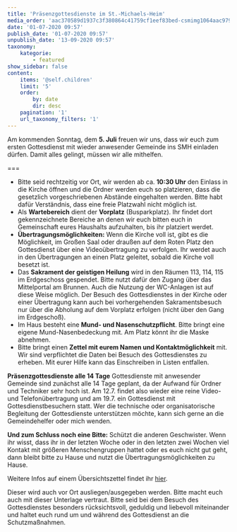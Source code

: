 ```yaml
---
title: 'Präsenzgottesdienste im St.-Michaels-Heim'
media_order: 'aac370589d1937c3f380864c41759cf1eef83bed-csmimg1064aac979a1a7.jpeg,handzettel_gottesdienst_30-06-2020.pdf'
date: '01-07-2020 09:57'
publish_date: '01-07-2020 09:57'
unpublish_date: '13-09-2020 09:57'
taxonomy:
    kategorie:
        - featured
show_sidebar: false
content:
    items: '@self.children'
    limit: '5'
    order:
        by: date
        dir: desc
    pagination: '1'
    url_taxonomy_filters: '1'
---
```


Am kommenden Sonntag, dem **5. Juli** freuen wir uns, dass wir euch zum ersten Gottesdienst mit wieder anwesender Gemeinde ins SMH einladen dürfen. Damit alles gelingt, müssen wir alle mithelfen.

===

* Bitte seid rechtzeitig vor Ort, wir werden ab ca. **10:30 Uhr** den Einlass in die Kirche öffnen und die Ordner werden euch so platzieren, dass die gesetzlich vorgeschriebenen Abstände eingehalten werden. Bitte habt dafür Verständnis, dass eine freie Platzwahl nicht möglich ist.
* Als **Wartebereich** dient der **Vorplatz** (Busparkplatz). Ihr findet dort gekennzeichnete Bereiche an denen wir euch bitten euch in Gemeinschaft eures Haushalts aufzuhalten, bis ihr platziert werdet.
* **Übertragungsmöglichkeiten:** Wenn die Kirche voll ist, gibt es die Möglichkeit, im Großen Saal oder draußen auf dem Roten Platz den Gottesdienst über eine Videoübertragung zu verfolgen. Ihr werdet auch in den Übertragungen an einen Platz geleitet, sobald die Kirche voll besetzt ist.
* Das **Sakrament der geistigen Heilung** wird in den Räumen 113, 114, 115 im Erdgeschoss gespendet. Bitte nutzt dafür den Zugang über das Mittelportal am Brunnen. Auch die Nutzung der WC-Anlagen ist auf diese Weise möglich. Der Besuch des Gottesdienstes in der Kirche oder einer Übertragung kann auch bei vorhergehenden Sakramentsbesuch nur über die Abholung auf dem Vorplatz erfolgen (nicht über den Gang im Erdgeschoß).
* Im Haus besteht eine **Mund- und Nasenschutzpflicht**. Bitte bringt eine eigene Mund-Nasenbedeckung mit. Am Platz könnt ihr die Maske abnehmen.
* Bitte bringt einen **Zettel mit eurem Namen und Kontaktmöglichkeit** mit. Wir sind verpflichtet die Daten bei Besuch des Gottesdienstes zu erheben. Mit eurer Hilfe kann das Einschreiben in Listen entfallen.

**Präsenzgottesdienste alle 14 Tage**
Gottesdienste mit anwesender Gemeinde sind zunächst alle 14 Tage geplant, da der Aufwand für Ordner und Techniker sehr hoch ist. Am 12.7. findet also wieder eine reine Video- und Telefonübertragung und am 19.7. ein Gottesdienst mit Gottesdienstbesuchern statt. Wer die technische oder organisatorische Begleitung der Gottesdienste unterstützen möchte, kann sich gerne an die Gemeindehelfer oder mich wenden.

**Und zum Schluss noch eine Bitte:** 
Schützt die anderen Geschwister. Wenn ihr wisst, dass ihr in der letzten Woche oder in den letzten zwei Wochen viel Kontakt mit größeren Menschengruppen hattet oder es euch nicht gut geht, dann bleibt bitte zu Hause und nutzt die Übertragungsmöglichkeiten zu Hause.

Weitere Infos auf einem Übersichtszettel findet ihr [hier](handzettel_gottesdienst_30-06-2020.pdf). 

Dieser wird auch vor Ort ausliegen/ausgegeben werden. Bitte macht euch auch mit dieser Unterlage vertraut. Bitte seid bei dem Besuch des Gottesdienstes besonders rücksichtsvoll, geduldig und liebevoll miteinander und haltet euch rund um und während des Gottesdienst an die Schutzmaßnahmen.